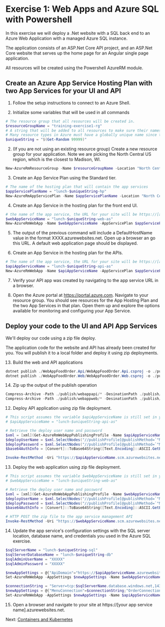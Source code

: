 # Exercise 1: Web Apps and Azure SQL with Powershell

In this exercise we will deploy a .Net website with a SQL back end to an Azure Web Application with a managed Azure SQL instance.

The application consists of an ASP.Net Core API project, and an ASP.Net Core website that serves up the home page for an Angular single page application.

All resources will be created using the Powershell AzureRM module.

## Create an Azure App Service Hosting Plan with two App Services for your UI and API

1. Follow the setup instructions to connect to an Azure Shell.

2. Initialize some variables that will be used in all commands

```powershell
# The resource group that all resources will be created in.
$resourceGroupName = "training-exercise1-rg"
# A string that will be added to all resources to make sure their names are unique. 
# Many resource types in Azure must have a globally unique name since they are accessed via a public domain name (e.g. myresource.azurewebsites.net).
$uniqueString = "$(Get-Random 99999)"
```

2. (If you are not using an existing resource group) Create a new resource group for your application. Note we are picking the North Central US region, which is the closest to Madison, WI.

```powershell
New-AzureRmResourceGroup -Name $resourceGroupName -Location "North Central US"
```

3. Create an App Service Plan using the Standard tier.

```powershell
# The name of the hosting plan that will contain the app services
$appServicePlanName = "lunch-$uniqueString-hp"
New-AzureRmAppServicePlan -Name $appServicePlanName -Location "North Central US" -ResourceGroupName $resourceGroupName -Tier Standard
```

4. Create an App Service in the hosting plan for the front end UI.

```powershell
# the name of the app service, the URL for your site will be https://[app servicename].azurewebsites.net
$webAppServiceName = "lunch-$uniqueString-web-as"
New-AzureRmWebApp -Name $webAppServiceName -AppServicePlan $appServicePlanName -ResourceGroupName $resourceGroupName
```

5. The output of the previous command will include a DefaultHostName value in the format XXXX.azurewebsites.net. Open up a browser an go this URL.  A default web application page should be displayed.

6. Create an App Service in the hosting plan for the APIs.

```powershell
# The name of the app service, the URL for your site will be https://[app servicename].azurewebsites.net
$apiAppServiceName = "lunch-$uniqueString-api-as"
New-AzureRmWebApp -Name $apiAppServiceName -AppServicePlan $appServicePlanName -ResourceGroupName $resourceGroupName
```

7. Verify your API app was created by navigating to the app service URL in a browser.

8. Open the Azure portal at https://portal.azure.com.  Navigate to your resource group.  You should see resources for the App Hosting Plan and the two App Services in that plan.  Open them up and explore the options available for monitoring and configuring your App Service.



## Deploy your code to the UI and API App Services

We'll deploy our code using a zip file deploy.

The application code for the website and API has already been created for you. You will publish it to a local folder and deploy it using zip deployments.

13. Build the web and API applications

```powershell
dotnet publish ./WebAppFoodOrder.Api/WebAppFoodOrder.Api.csproj -o ./publish/webappapi
dotnet publish ./WebAppFoodOrder.Web/WebAppFoodOrder.Web.csproj -o ./publish/webappweb
```
14. Zip up the output of the publish operation

```powershell
Compress-Archive -Path ./publish/webappapi/* -DesinationPath ./publish/webappapi.zip
Compress-Archive -Path ./publish/webappweb/* -DesinationPath ./publish/webappweb.zip
```

12. Deploy API application using zip file deployment.

```powershell
# This script assumes the variable $apiAppServiceName is still set in your Powershell environment. If it is not set uncomment the line below and set it to your unique app service name.
# $apiAppServiceName = "lunch-$uniqueString-api-as"

# Retrieve the deploy user name and password
$xml = [xml](Get-AzureRmWebAppPublishingProfile -Name $apiAppServiceName -ResourceGroupName $resourceGroupName)
$deployUserName = $xml.SelectNodes("//publishProfile[@publishMethod=`"MSDeploy`"]/@userName").value
$deployPassword = $xml.SelectNodes("//publishProfile[@publishMethod=`"MSDeploy`"]/@userPWD").value
$base64AuthInfo = [Convert]::ToBase64String([Text.Encoding]::ASCII.GetBytes(("{0}:{1}" -f $deployUserName, $deployPassword)))

Invoke-RestMethod -Uri "https://$apiAppServiceName.scm.azurewebsites.net/api/zipdeploy" -Headers @{Authorization=("Basic {0}" -f $base64AuthInfo)} -UserAgent "powershell/1.0" -Method POST -InFile "./publish/webappapi.zip" -ContentType "multipart/form-data"
```

13. Deploy the web application using zip file deployment.

```powershell
# This script assumes the variable $webAppServiceName is still set in your Powershell environment. If it is not set uncomment the line below and set it to your unique app service name.
# $webAppServiceName = "lunch-$uniqueString-web-as"

# Retrieve the deploy user name and password
$xml = [xml](Get-AzureRmWebAppPublishingProfile -Name $webAppServiceName -ResourceGroupName $resourceGroupName)
$deployUserName = $xml.SelectNodes("//publishProfile[@publishMethod=`"MSDeploy`"]/@userName").value
$deployPassword = $xml.SelectNodes("//publishProfile[@publishMethod=`"MSDeploy`"]/@userPWD").value
$base64AuthInfo = [Convert]::ToBase64String([Text.Encoding]::ASCII.GetBytes(("{0}:{1}" -f $deployUserName, $deployPassword)))

# HTTP POST the zip file to the app service management API
Invoke-RestMethod -Uri "https://$webAppServiceName.scm.azurewebsites.net/api/zipdeploy" -Headers @{Authorization=("Basic {0}" -f $base64AuthInfo)} -UserAgent "powershell/1.0" -Method POST -InFile "./WebAppFoodOrder.Web.zip" -ContentType "multipart/form-data"
```

14. Update the app service's configuration settings with the SQL server location, database name, and credentials you used in the Azure SQL exercise.

```powershell
$sqlServerName = "lunch-$uniqueString-sql"
$sqlServerDatabaseName = "lunch-$uniqueString-db"
$sqlAdminUserName = "XXXXX"
$sqlAdminPassword = "XXXXX"

$newAppSettings = @{"ApiDomain"="https://$apiAppServiceName.azurewebsites.net"}
Set-AzureRmWebApp -AppSettings $newAppSettings -Name $webAppServiceName -ResourceGroupName $resourceGroupName

$connectionString = "Server=tcp:$sqlServerName.database.windows.net,1433;Initial Catalog=$sqlDatabaseName;Persist Security Info=False;User ID=$sqlAdminUserName;Password=$sqlAdminPassword;MultipleActiveResultSets=False;Encrypt=True;TrustServerCertificate=False;Connection Timeout=30;"
$newAppSettings = @{"MenuConnection"=$connectionString;"OrderConnection"=$connectionString}
Set-AzureRmWebApp -AppSettings $newAppSettings -Name $apiAppServiceName -ResourceGroupName $resourceGroupName
```

15. Open a browser and navigate to your site at https://[your app service name].azurewebsites.net.

Next: [Containers and Kubernetes](05-containers.md)
